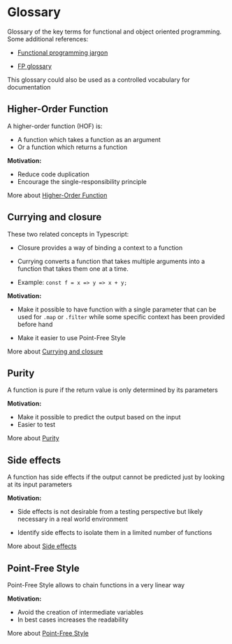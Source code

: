 # Glossary

Glossary of the key terms for functional and object oriented programming.
Some additional references:

-   [Functional programming
    jargon](https://github.com/hemanth/functional-programming-jargon)

-   [FP glossary](https://degoes.net/articles/fp-glossary)

This glossary could also be used as a controlled vocabulary for documentation

## Higher-Order Function

A higher-order function (HOF) is:

-   A function which takes a function as an argument
-   Or a function which returns a function

**Motivation:**

-   Reduce code duplication
-   Encourage the single-responsibility principle

More about [Higher-Order
Function](https://en.wikipedia.org/wiki/Higher-order_function)

## Currying and closure

These two related concepts in Typescript:

-   Closure provides a way of binding a context to a function

-   Currying converts a function that takes multiple arguments into a
    function that takes them one at a time.

-   Example: `const f = x => y => x + y;`

**Motivation:**

-   Make it possible to have function with a single parameter that can be
    used for `.map` or `.filter` while some specific context has been
    provided before hand

-   Make it easier to use Point-Free Style

More about [Currying and closure](https://en.wikipedia.org/wiki/Currying)

## Purity

A function is pure if the return value is only determined by its parameters

**Motivation:**

-   Make it possible to predict the output based on the input
-   Easier to test

More about [Purity](https://en.wikipedia.org/wiki/Pure_function)

## Side effects

A function has side effects if the output cannot be predicted just by looking
at its input parameters

**Motivation:**

-   Side effects is not desirable from a testing perspective but likely
    necessary in a real world environment

-   Identify side effects to isolate them in a limited number of functions

More about [Side
effects](https://en.wikipedia.org/wiki/Side_effect_\(computer_science\))

## Point-Free Style

Point-Free Style allows to chain functions in a very linear way

**Motivation:**

-   Avoid the creation of intermediate variables
-   In best cases increases the readability

More about [Point-Free
Style](https://en.wikipedia.org/wiki/Tacit_programming)
